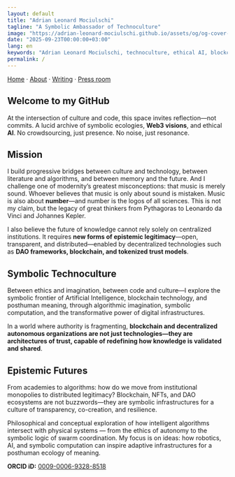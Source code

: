 ```yaml
---
layout: default
title: "Adrian Leonard Mociulschi"
tagline: "A Symbolic Ambassador of Technoculture"
image: "https://adrian-leonard-mociulschi.github.io/assets/og/og-cover-adi-futura-1200x630.png"
date: "2025-09-23T00:00:00+03:00"
lang: en
keywords: "Adrian Leonard Mociulschi, technoculture, ethical AI, blockchain, symbolic ecology, ORCID, academic"
permalink: /
---
```


[Home](/) · [About](/about) · [Writing](/writing) · [Press room](/blog)

## Welcome to my GitHub
At the intersection of culture and code, this space invites reflection—not commits. A lucid archive of symbolic ecologies, **Web3 visions**, and ethical **AI**. No crowdsourcing, just presence. No noise, just resonance.

## Mission

I build progressive bridges between culture and technology, between literature and algorithms, and between memory and the future. And I challenge one of modernity’s greatest misconceptions: that music is merely sound. Whoever believes that music is only about sound is mistaken. Music is also about **number**—and number is the logos of all sciences. This is not my claim, but the legacy of great thinkers from Pythagoras to Leonardo da Vinci and Johannes Kepler.

I also believe the future of knowledge cannot rely solely on centralized institutions. It requires **new forms of epistemic legitimacy**—open, transparent, and distributed—enabled by decentralized technologies such as **DAO frameworks, blockchain, and tokenized trust models**.

## Symbolic Technoculture  

Between ethics and imagination, between code and culture—I explore the symbolic frontier of Artificial Intelligence, blockchain technology, and posthuman meaning, through algorithmic imagination, symbolic computation, and the transformative power of digital infrastructures.

In a world where authority is fragmenting, **blockchain and decentralized autonomous organizations are not just technologies—they are architectures of trust, capable of redefining how knowledge is validated and shared**. 

## Epistemic Futures

From academies to algorithms: how do we move from institutional monopolies to distributed legitimacy? Blockchain, NFTs, and DAO ecosystems are not buzzwords—they are symbolic infrastructures for a culture of transparency, co-creation, and resilience.

Philosophical and conceptual exploration of how intelligent algorithms intersect with physical systems — from the ethics of autonomy to the symbolic logic of swarm coordination. My focus is on ideas: how robotics, AI, and symbolic computation can inspire adaptive infrastructures for a posthuman ecology of meaning. 

**ORCID iD:** [0009-0006-9328-8518](https://orcid.org/0009-0006-9328-8518)

